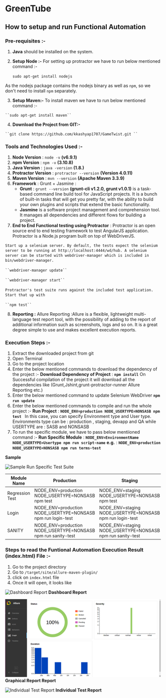 # GreenTube

## How to setup and run Functional Automation

### Pre-requisites :-
  1.  **Java** should be installed on the system.

  2.  **Setup Node :-**
  		For setting up protractor we have to run below mentioned command :-

       ``sudo apt-get install nodejs``

As the nodejs package contains the nodejs binary as well as ``npm``, so we don't need to install ``npm`` separately.

  3. **Setup Maven:-** To install maven we have to run below mentioned command :-
    
    ``sudo apt-get install maven``

  4. **Download the Project from GIT:-**

  	``git clone https://github.com/kkashyap1707/GameTwist.git ``

### Tools and Technologies Used :-
  1. **Node Version** : ``node -v`` **(v6.9.1)**
  2. **npm Version** : ``npm -v`` **(3.10.8)**
  3. **Java Version** : ``java -version`` **(1.8.)**
  4. **Protractor Version**  : ``protractor --version`` **(Version 4.0.11)**
  5. **Maven Version**  : ``mvn --version`` **(Apache Maven 3.3.9)**
  6. **Framework** : Grunt + Jasmine  :
     - **Grunt** : ``grunt --version`` **(grunt-cli v1.2.0, grunt v1.0.1)** is a task-based command line build tool for JavaScript projects. It is a bunch of built-in tasks that will get you pretty far, with the ability to build your own plugins and scripts that extend the basic functionality.
     - **Jasmine** is a software project management and comprehension tool. It manages all dependencies and different flows for building a project.
  7. **End to End Functional testing using Protractor** :
 	Protractor is an open source end to end testing framework to test AngularJS application. Protractor is a Node.js program built on top of WebDriverJS.

    Start up a selenium server. By default, the tests expect the selenium server to be running at http://localhost:4444/wd/hub. A selenium server can be started with webdriver-manager which is included in bin/webdriver-manager.

    ``webdriver-manager update``

    ``webdriver-manager start``

    Protractor's test suite runs against the included test application. Start that up with

    ``npm test``

  8. **Reporting :**
  Allure Reporting :Allure is a flexible, lightweight multi-language test report tool, with the possibility of adding to the report of additional information such as screenshots, logs and so on. It is a great degree simple to use and makes excellent execution reports.

### Execution Steps :-
1. Extract the downloaded project from git
2. Open Terminal
3. Go to the project location
4. Enter the below mentioned commands to download the dependency of the project :-
	**Download Dependency of Project** :  **``npm install``**
	On Successful compilation of the project it will download all the dependencies like (Grunt,Jshint,grunt-protractor-runner Allure Reporting etc.)
5. Enter the below mentioned command to update Selenium WebDriver
	**``npm run update``**
5. Enter the below mentioned commands to compile and run the whole project :-
	**Run Project** : **``NODE_ENV=production NODE_USERTYPE=NONSASB npm test ``**
	In this case, you can specify Environment type and User type. Environments type can be : production , staging, devapp and QA while USERTYPE are : SASB and NONSASB
6. To run the specific module, we have to pass below mentiioned command :-
	**Run Specific Module** :  **``NODE_ENV=EnvironmentName NODE_USERTYPE=Usertype npm run script-name``**
    **e.g.** :  **``NODE_ENV=production NODE_USERTYPE=NONSASB npm run terms-test``**
   
**Sample** 

![Sample Run Specific Test Suite](Resources/Run_Specific_Test_Suite.png)
             



| Module Name    | Production    |Staging       | DevApp    |QA       |
| -------------  | --------------|--------------|-----------|------------|
| Regression Test|NODE_ENV=production NODE_USERTYPE=NONSASB npm test| NODE_ENV=staging NODE_USERTYPE=NONSASB npm test|NODE_ENV=devapp NODE_USERTYPE=SASB npm test|NODE_ENV=QA NODE_USERTYPE=SASB npm test|
| Login          |NODE_ENV=production NODE_USERTYPE=NONSASB npm run login-test|NODE_ENV=staging NODE_USERTYPE=NONSASB npm run login-test|NODE_ENV=devapp NODE_USERTYPE=SASB npm run login-test|NODE_ENV=QA NODE_USERTYPE=SASB npm run login-test|
| SANITY         |NODE_ENV=production NODE_USERTYPE=NONSASB npm run sanity-test|NODE_ENV=staging NODE_USERTYPE=NONSASB npm run sanity-test|NODE_ENV=devapp NODE_USERTYPE=SASB npm run sanity-test|NODE_ENV=QA NODE_USERTYPE=SASB npm run sanity-test|




### Steps to read the Funtional Automation Execution Result (index.html) File :-
1. Go to the project directory
2. Go to ``/target/site/allure-maven-plugin/ ``
3. click on ``index.html`` file
4. Once it will open, it looks like

![Dashboard Report](Resources/Allure_Overview.png)
             **Dashboard Report**

![Graphical Report](Resources/Allure_Graph.png)
             **Graphical Report Report**

![Individual Test Report](Resources/Individual_Test_Report.png)
			 **Individual Test Report**